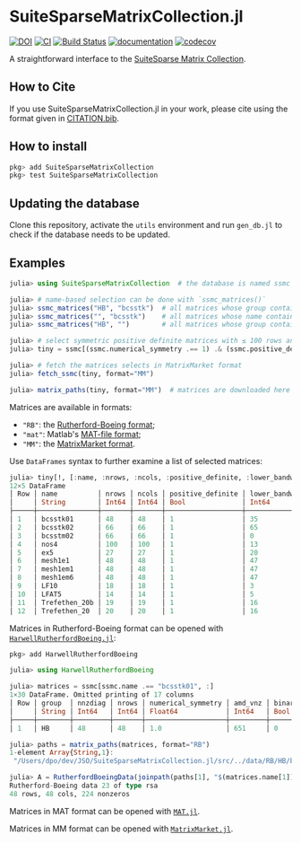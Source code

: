 # SuiteSparseMatrixCollection.jl

[![DOI](https://zenodo.org/badge/DOI/10.5281/zenodo.4324340.svg)](https://doi.org/10.5281/zenodo.4324340)
[![CI](https://github.com/JuliaSmoothOptimizers/SuiteSparseMatrixCollection.jl/workflows/CI/badge.svg?branch=master)](https://github.com/JuliaSmoothOptimizers/SuiteSparseMatrixCollection.jl/actions)
[![Build Status](https://api.cirrus-ci.com/github/JuliaSmoothOptimizers/SuiteSparseMatrixCollection.jl.svg)](https://cirrus-ci.com/github/JuliaSmoothOptimizers/SuiteSparseMatrixCollection.jl)
[![documentation](https://img.shields.io/badge/docs-latest-3f51b5.svg)](https://JuliaSmoothOptimizers.github.io/SuiteSparseMatrixCollection.jl/latest)
[![codecov](https://codecov.io/gh/JuliaSmoothOptimizers/SuiteSparseMatrixCollection.jl/branch/master/graph/badge.svg)](https://codecov.io/gh/SuiteSparseMatrixCollection.jl)

A straightforward interface to the [SuiteSparse Matrix Collection](https://sparse.tamu.edu/).

## How to Cite

If you use SuiteSparseMatrixCollection.jl in your work, please cite using the format given in [CITATION.bib](https://github.com/JuliaSmoothOptimizers/SuiteSparseMatrixCollection.jl/blob/master/CITATION.bib).

## How to install

```julia
pkg> add SuiteSparseMatrixCollection
pkg> test SuiteSparseMatrixCollection
```

## Updating the database

Clone this repository, activate the `utils` environment and run `gen_db.jl` to check if the database needs to be updated.

## Examples

```julia
julia> using SuiteSparseMatrixCollection  # the database is named ssmc

julia> # name-based selection can be done with `ssmc_matrices()`
julia> ssmc_matrices("HB", "bcsstk")  # all matrices whose group contains "HB" and name contains "bcsstk"
julia> ssmc_matrices("", "bcsstk")    # all matrices whose name contains "bcsstk"
julia> ssmc_matrices("HB", "")        # all matrices whose group contains "HB"

julia> # select symmetric positive definite matrices with ≤ 100 rows and columns
julia> tiny = ssmc[(ssmc.numerical_symmetry .== 1) .& (ssmc.positive_definite.== true) .& (ssmc.real .== true) .& (ssmc.nrows .≤ 100), :]

julia> # fetch the matrices selects in MatrixMarket format
julia> fetch_ssmc(tiny, format="MM")

julia> matrix_paths(tiny, format="MM")  # matrices are downloaded here
```

Matrices are available in formats:

* `"RB"`: the [Rutherford-Boeing format](https://www.cise.ufl.edu/research/sparse/matrices/DOC/rb.pdf);
* `"mat"`: Matlab's [MAT-file format](https://www.mathworks.com/help/pdf_doc/matlab/matfile_format.pdf);
* `"MM"`: the [MatrixMarket format](http://math.nist.gov/MatrixMarket/formats.html#MMformat).

Use `DataFrames` syntax to further examine a list of selected matrices:
```julia
julia> tiny[!, [:name, :nrows, :ncols, :positive_definite, :lower_bandwidth]]
12×5 DataFrame
│ Row │ name          │ nrows │ ncols │ positive_definite │ lower_bandwidth │
│     │ String        │ Int64 │ Int64 │ Bool              │ Int64           │
├─────┼───────────────┼───────┼───────┼───────────────────┼─────────────────┤
│ 1   │ bcsstk01      │ 48    │ 48    │ 1                 │ 35              │
│ 2   │ bcsstk02      │ 66    │ 66    │ 1                 │ 65              │
│ 3   │ bcsstm02      │ 66    │ 66    │ 1                 │ 0               │
│ 4   │ nos4          │ 100   │ 100   │ 1                 │ 13              │
│ 5   │ ex5           │ 27    │ 27    │ 1                 │ 20              │
│ 6   │ mesh1e1       │ 48    │ 48    │ 1                 │ 47              │
│ 7   │ mesh1em1      │ 48    │ 48    │ 1                 │ 47              │
│ 8   │ mesh1em6      │ 48    │ 48    │ 1                 │ 47              │
│ 9   │ LF10          │ 18    │ 18    │ 1                 │ 3               │
│ 10  │ LFAT5         │ 14    │ 14    │ 1                 │ 5               │
│ 11  │ Trefethen_20b │ 19    │ 19    │ 1                 │ 16              │
│ 12  │ Trefethen_20  │ 20    │ 20    │ 1                 │ 16              │
```

Matrices in Rutherford-Boeing format can be opened with [`HarwellRutherfordBoeing.jl`](https://github.com/JuliaSparse/HarwellRutherfordBoeing.jl):
```julia
pkg> add HarwellRutherfordBoeing

julia> using HarwellRutherfordBoeing

julia> matrices = ssmc[ssmc.name .== "bcsstk01", :]
1×30 DataFrame. Omitted printing of 17 columns
│ Row │ group  │ nnzdiag │ nrows │ numerical_symmetry │ amd_vnz │ binary │ structural_rank │ is_nd │ is_graph │ RB_type │ lower_bandwidth │ explicit_zeros │ amd_flops │
│     │ String │ Int64   │ Int64 │ Float64            │ Int64   │ Bool   │ Int64           │ Bool  │ Bool     │ String  │ Int64           │ Int64          │ Float64   │
├─────┼────────┼─────────┼───────┼────────────────────┼─────────┼────────┼─────────────────┼───────┼──────────┼─────────┼─────────────────┼────────────────┼───────────┤
│ 1   │ HB     │ 48      │ 48    │ 1.0                │ 651     │ 0      │ 48              │ 1     │ 0        │ rsa     │ 35              │ 0              │ 6009.0    │

julia> paths = matrix_paths(matrices, format="RB")
1-element Array{String,1}:
 "/Users/dpo/dev/JSO/SuiteSparseMatrixCollection.jl/src/../data/RB/HB/bcsstk01"

julia> A = RutherfordBoeingData(joinpath(paths[1], "$(matrices.name[1]).rb"))
Rutherford-Boeing data 23 of type rsa
48 rows, 48 cols, 224 nonzeros
```

Matrices in MAT format can be opened with [`MAT.jl`](https://github.com/JuliaIO/MAT.jl).

Matrices in MM format can be opened with [`MatrixMarket.jl`](https://github.com/JuliaSparse/MatrixMarket.jl).

